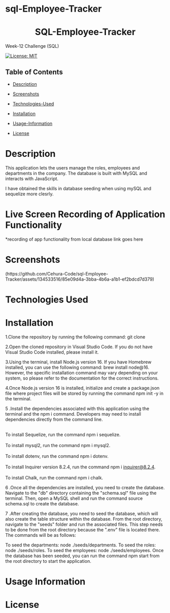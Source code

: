 # sql-Employee-Tracker

# <h1 align="center">SQL-Employee-Tracker</h1>
Week-12 Challenge (SQL)

[![License: MIT](https://img.shields.io/badge/License-MIT-yellow.svg)](https://opensource.org/licenses/MIT)

## Table of Contents

*  [Description](#Description)
          <a name="Screenshots"></a>

*  [Screenshots](#Screenshots)
          <a name="Screenshots"></a>
   
*  [Technologies-Used](#Technologies-Used)
          <a name="Technologies Used"></a> 
          
*  [Installation](#Installation)
          <a name="Installation"></a> 
          
*  [Usage-Information](#Usage-Information)
          <a name="Usage-Information"></a> 
          
*  [License](#License)
          <a name="License"></a>
<h1>Description</h1>
This application lets the users manage the roles, employees and departments in the company. The database is built with MySQL and interacts with JavaScript. 

I have obtained the skills in database seeding when using mySQL and sequelize more clesrly.

<h1>Live Screen Recording of Application Functionality</h1>
*recording of app functionality from local database link goes here 

<h1>Screenshots</h1>
(https://github.com/Cehura-Code/sql-Employee-Tracker/assets/134533516/85e09d4a-3bba-4b6a-a1b1-ef2bdcd7d379)


<h1>Technologies Used</h1>

<h1>Installation</h1>

1.Clone the repository by running the following command: git clone

2.Open the cloned repository in Visual Studio Code. If you do not have Visual Studio Code installed, please install it.

3.Using the terminal, install Node.js version 16. If you have Homebrew installed, you can use the following command: brew install node@16. However, the specific installation command may vary depending on your system, so please refer to the documentation for the correct instructions.

4.Once Node.js version 16 is installed, initialize and create a package.json file where project files will be stored by running the command npm init -y in the terminal.

5 .Install the dependencies associated with this application using the terminal and the npm i command. Developers may need to install dependencies directly from the command line.

<br>To install Sequelize, run the command npm i sequelize.</br>
<br>To install mysql2, run the command npm i mysql2.</br>
<br>To install dotenv, run the command npm i dotenv.</br>
<br>To install Inquirer version 8.2.4, run the command npm i inquirer@8.2.4.</br>
<br>To install Chalk, run the command npm i chalk.</br>


6 .Once all the dependencies are installed, you need to create the database. Navigate to the "db" directory containing the "schema.sql" file using the terminal. Then, open a MySQL shell and run the command source schema.sql to create the database.

7 .After creating the database, you need to seed the database, which will also create the table structure within the database. From the root directory, navigate to the "seeds" folder and run the associated files. This step needs to be done from the root directory because the ".env" file is located there. The commands will be as follows:

To seed the departments: node ./seeds/departments.
To seed the roles: node ./seeds/roles.
To seed the employees: node ./seeds/employees.
Once the database has been seeded, you can run the command npm start from the root directory to start the application.

<h1>Usage Information</h1>

<h1>License</h1>
